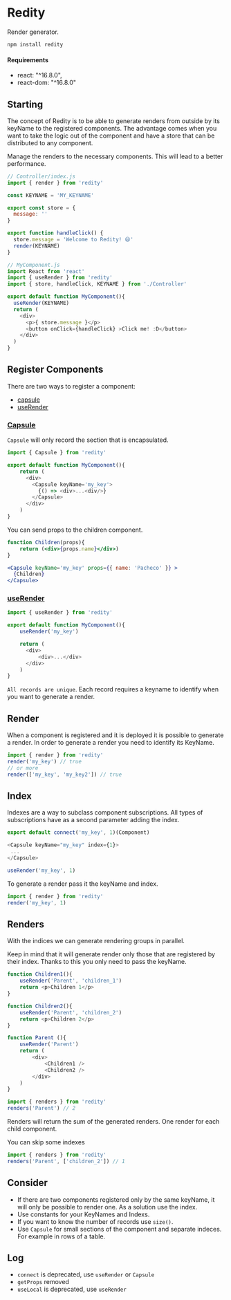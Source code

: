 Redity
========
Render generator.

```
npm install redity
```

#### Requirements
* react: "^16.8.0",
* react-dom: "^16.8.0"

## Starting

The concept of Redity is to be able to generate renders from outside by its keyName to the registered components. The advantage comes when you want to take the logic out of the component and have a store that can be distributed to any component.

Manage the renders to the necessary components. This will lead to a better performance.

```js
// Controller/index.js
import { render } from 'redity'

const KEYNAME = 'MY_KEYNAME'

export const store = {
  message: ''
}

export function handleClick() {
  store.message = 'Welcome to Redity! 😄'
  render(KEYNAME)
}
```

```js
// MyComponent.js
import React from 'react'
import { useRender } from 'redity'
import { store, handleClick, KEYNAME } from './Controller'

export default function MyComponent(){
  useRender(KEYNAME)
  return (
    <div>
      <p>{ store.message }</p>
      <button onClick={handleClick} >Click me! :D</button>
    </div>
  )
}
```

## Register Components

There are two ways to register a component:
* [capsule](#Capsule)
* [useRender](#useRender)

### [Capsule](#Capsule)

`Capsule` will only record the section that is encapsulated.
```js
import { Capsule } from 'redity'

export default function MyComponent(){
    return (
      <div>
        <Capsule keyName='my_key'>
          {() => <div>...<div/>}
        </Capsule>
      </div>
    )
}
```
You can send props to the children component.

```jsx
function Children(props){
    return (<div>{props.name}</div>)
}
```
```jsx
<Capsule keyName='my_key' props={{ name: 'Pacheco' }} >
  {Children}
</Capsule>
```

### [useRender](#useRender)

```js
import { useRender } from 'redity'

export default function MyComponent(){
    useRender('my_key')

    return (
      <div>
          <div>...</div>
      </div>
    )
}
```

`All records are unique`. Each record requires a keyname to identify when you want to generate a render.

## Render
When a component is registered and it is deployed it is possible to generate a render. In order to generate a render you need to identify its KeyName.

```js
import { render } from 'redity'
render('my_key') // true
// or more
render(['my_key', 'my_key2']) // true
```

## Index
Indexes are a way to subclass component subscriptions.
All types of subscriptions have as a second parameter adding the index.

```js
export default connect('my_key', 1)(Component)
```
```js
<Capsule keyName="my_key" index={1}>
 ...
</Capsule>
```
```js
useRender('my_key', 1)
```
To generate a render pass it the keyName and index.

```js
import { render } from 'redity'
render('my_key', 1)
```

## Renders
With the indices we can generate rendering groups in parallel.

Keep in mind that it will generate render only those that are registered by their index. Thanks to this you only need to pass the keyName.
```js
function Children1(){
    useRender('Parent', 'children_1')
    return <p>Children 1</p>
}

function Children2(){
    useRender('Parent', 'children_2')
    return <p>Children 2</p>
}

function Parent (){
    useRender('Parent')
    return (
        <div>
            <Children1 />
            <Children2 />
        </div>
    )
}
```

```js
import { renders } from 'redity'
renders('Parent') // 2
```
Renders will return the sum of the generated renders. One render for each child component.

You can skip some indexes 
```js
import { renders } from 'redity'
renders('Parent', ['children_2']) // 1
```
## Consider

* If there are two components registered only by the same keyName, it will only be possible to render one. As a solution use the index.
* Use constants for your KeyNames and Indexs.
* If you want to know the number of records use `size()`.
* Use `Capsule` for small sections of the component and separate indeces. For example in rows of a table.

## Log
* `connect` is deprecated, use `useRender` or `Capsule`
* `getProps` removed
* `useLocal` is deprecated, use `useRender`
